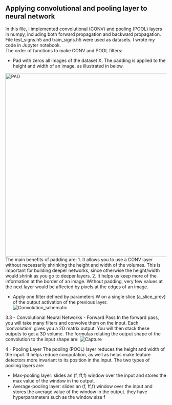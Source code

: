 ## Applying convolutional and pooling layer to neural network<br />

In this file, I implemented convolutional (CONV) and pooling (POOL) layers in numpy, including both forward propagation and backward propagation. File test_signs.h5 and train_signs.h5 were used as datasets. I wrote my code in Jupyter notebook.<br />
The order of functions to make CONV and POOL filters:
 
* Pad with zeros all images of the dataset X. The padding is applied to the height and width of an image, 
as illustrated in below.
<img width="574" alt="PAD" src="https://user-images.githubusercontent.com/78735911/144033668-5a135959-337a-4edd-b3cf-6f0d7e25e299.png">
The main benefits of padding are:
1. It allows you to use a CONV layer without necessarily shrinking the height and width of the volumes. This is important for building deeper networks, since otherwise the height/width would shrink as you go to deeper layers.
2. It helps us keep more of the information at the border of an image. Without padding, very few values at the next layer would be affected by pixels at the edges of an image.

 * Apply one filter defined by parameters W on a single slice (a_slice_prev) of the output activation 
 of the previous layer.   
![Convolution_schematic](https://user-images.githubusercontent.com/78735911/144041948-845be123-cbf2-46cd-ae65-cc1a4c3654a4.gif)

3.3 - Convolutional Neural Networks - Forward Pass
In the forward pass, you will take many filters and convolve them on the input. Each 'convolution' gives you a 2D matrix output. You will then stack these outputs to get a 3D volume.
The formulas relating the output shape of the convolution to the input shape are:
![Capture](https://user-images.githubusercontent.com/78735911/144050854-c79b2fc0-f16c-4802-a8a5-de9b86e9a9be.PNG)

4 - Pooling Layer
The pooling (POOL) layer reduces the height and width of the input. It helps reduce computation, as well as helps make feature detectors more invariant to its position in the input. The two types of pooling layers are:
* Max-pooling layer: slides an (f, ff,f) window over the input and stores the max value of the window in the output.
* Average-pooling layer: slides an (f, ff,f) window over the input and stores the average value of the window in the output.
they have hyperparameters such as the window size f

